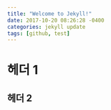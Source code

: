 ```yaml
---
title: "Welcome to Jekyll!"
date: 2017-10-20 08:26:28 -0400
categories: jekyll update
tags: [github, test]
---
```

# 헤더 1
## 헤더 2